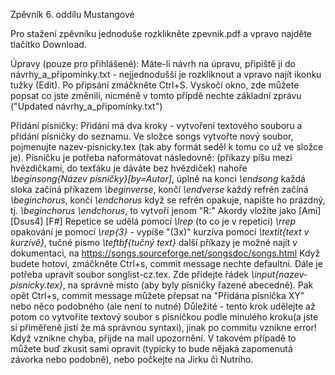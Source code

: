 Zpěvník 6. oddílu Mustangové

Pro stažení zpěvníku jednoduše rozklikněte zpevnik.pdf a vpravo najděte tlačítko Download.

Úpravy (pouze pro přihlášené):
Máte-li návrh na úpravu, připiště ji do návrhy_a_připomínky.txt - nejjednodušší je rozkliknout a vpravo najít ikonku tužky (Edit). 
Po připsání zmáčkněte Ctrl+S. Vyskočí okno, zde můžete popsat co jste změnili, nicméně v tomto přípdě nechte základní zprávu ("Updated návrhy_a_připomínky.txt") 

Přidání písničky:
Přidání má dva kroky - vytvoření textového souboru a přidání písničky do seznamu. 
Ve složce songs vytvořte nový soubor, pojmenujte nazev-pisnicky.tex (tak aby formát seděl k tomu co už ve složce je). Písničku je potřeba naformátovat následovně:
  (příkazy píšu mezi hvězdičkami, do texťáku je dáváte bez hvězdiček)
  nahoře *\beginsong{Název písničky}[by=Autor]*, úplně na konci *\endsong*
  každá sloka začíná příkazem *\beginverse*, končí *\endverse*
  každý refrén začíná *\beginchorus*, končí *\endchorus*
  když se refrén opakuje, napište ho prázdný, tj.  *\beginchorus \endchorus*, to vytvoří jenom "R:"
  Akordy vložíte jako \[Ami] \[Dsus4] \[F#]
  Repetice se udělá pomocí *\lrep* (to co je v repetici) *\rrep*
  opakování je pomocí *\rep{3}* - vypíše "(3x)"
  kurzíva pomocí *\textit{text v kurzívě}*, tučné písmo *\teftbf{tučný text}*
  další příkazy je možné najít v dokumentaci, na https://songs.sourceforge.net/songsdoc/songs.html
Když budete hotoví, zmáčkněte Ctrl+s, commit message nechte defaultní. Dále je potřeba upravit soubor songlist-cz.tex.
  Zde přidejte řádek *\input{nazev-pisnicky.tex}*, na správné místo (aby byly písničky řazené abecedně).
  Pak opět Ctrl+s, commit message můžete přepsat na "Přidána písnička XY" nebo něco podobného (ale není to nutné) 
  Důležité - tento krok udělejte až potom co vytvoříte textový soubor s písničkou podle minulého kroku(a jste si přiměřeně jistí že má správnou syntaxi), jinak po commitu vznikne error!
Když vznikne chyba, přijde na mail upozornění. V takovém případě to můžete buď zkusit sami opravit (typicky to bude nějaká zapomenutá závorka nebo podobně), nebo počkejte na Jirku či Nutriho.
